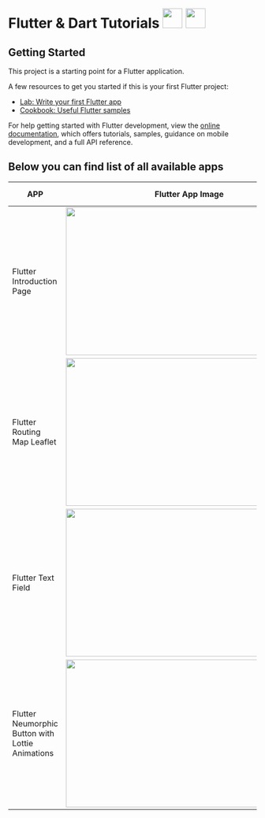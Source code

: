 # Flutter & Dart Tutorials <img src="https://miro.medium.com/max/1000/1*ilC2Aqp5sZd1wi0CopD1Hw.png" height="40" width="40" > <img src="https://upload.wikimedia.org/wikipedia/commons/7/7e/Dart-logo.png" height="40" width="40" >





## Getting Started

This project is a starting point for a Flutter application.

A few resources to get you started if this is your first Flutter project:

- [Lab: Write your first Flutter app](https://docs.flutter.dev/get-started/codelab)
- [Cookbook: Useful Flutter samples](https://docs.flutter.dev/cookbook)

For help getting started with Flutter development, view the
[online documentation](https://docs.flutter.dev/), which offers tutorials,
samples, guidance on mobile development, and a full API reference.


## Below you can find list of all available apps 
| APP | Flutter App Image |<img src="https://www.freepnglogos.com/uploads/youtube-logo-hd-8.png" height="40" width="50" >| <img src="https://i.pinimg.com/736x/b5/1b/78/b51b78ecc9e5711274931774e433b5e6.jpg" height="40" width="40" > |
| ------ | ------ |------|------|
| Flutter Introduction Page | <img src="https://github.com/mehdihosseinimoghadam/MHM-Flutter-UI-UX-Tutorial/blob/main/Assets/inrto.png" height="300" width="500" > |[Link](https://www.youtube.com/watch?v=ewb5SbcyeKs)|[Link](https://github.com/mehdihosseinimoghadam/MHM-Flutter-UI-UX-Tutorial/tree/main/Flutter%20Introduction%20Page)|
| Flutter Routing Map Leaflet |  <img src="https://github.com/mehdihosseinimoghadam/MHM-Flutter-UI-UX-Tutorial/blob/main/Assets/routing.png" height="300" width="500" > |[Link](https://www.youtube.com/watch?v=ewb5SbcyeKs) | [Link](https://www.youtube.com/watch?v=y_4VMNgUgGM&t=547s)|[Link](https://github.com/mehdihosseinimoghadam/MHM-Flutter-UI-UX-Tutorial/tree/main/Flutter%20Routing%20Map%20Leaflet) |
| Flutter Text Field | <img src="https://github.com/mehdihosseinimoghadam/MHM-Flutter-UI-UX-Tutorial/blob/main/Assets/flutter%20text%20input.png" height="300" width="500" > |[Link](https://www.youtube.com/watch?v=ewb5SbcyeKs) | [Link](https://github.com/mehdihosseinimoghadam/MHM-Flutter-UI-UX-Tutorial/tree/main/Flutter%20Text%20Field)|
| Flutter Neumorphic Button with Lottie Animations | <img src="https://github.com/mehdihosseinimoghadam/MHM-Flutter-UI-UX-Tutorial/blob/main/Flutter%20%20Neumorphic%20Button%20with%20Lottie%20Animations/maxresdefault1.jpeg" height="300" width="500" > |[Link](https://www.youtube.com/watch?v=kskoZJgpsBU) | [Link](https://github.com/mehdihosseinimoghadam/MHM-Flutter-UI-UX-Tutorial/tree/main/Flutter%20%20Neumorphic%20Button%20with%20Lottie%20Animations)|








